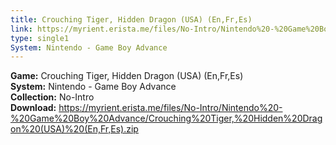 ```yaml
---
title: Crouching Tiger, Hidden Dragon (USA) (En,Fr,Es)
link: https://myrient.erista.me/files/No-Intro/Nintendo%20-%20Game%20Boy%20Advance/Crouching%20Tiger,%20Hidden%20Dragon%20(USA)%20(En,Fr,Es).zip
type: single1
System: Nintendo - Game Boy Advance
---
```

<b>Game:</b> Crouching Tiger, Hidden Dragon (USA) (En,Fr,Es)<br>
<b>System:</b> Nintendo - Game Boy Advance<br>
<b>Collection:</b> No-Intro<br>
<b>Download:</b> https://myrient.erista.me/files/No-Intro/Nintendo%20-%20Game%20Boy%20Advance/Crouching%20Tiger,%20Hidden%20Dragon%20(USA)%20(En,Fr,Es).zip
